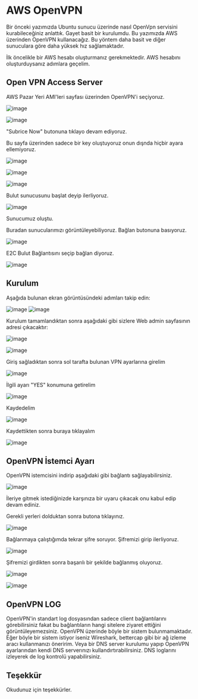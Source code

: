# AWS OpenVPN

Bir önceki yazımızda Ubuntu sunucu üzerinde nasıl OpenVpn servisini kurabileceğiniz anlattık. Gayet basit bir kurulumdu. Bu yazımızda AWS üzerinden OpenVPN kullanacağız. Bu yöntem daha basit ve diğer sunuculara göre daha yüksek hız sağlamaktadır.

İlk öncelikle bir AWS hesabı oluşturmanız gerekmektedir. AWS hesabını oluşturduysanız adımlara geçelim.

## Open VPN Access Server

AWS Pazar Yeri AMI'leri sayfası üzerinden OpenVPN'i seçiyoruz.

![image](https://github.com/user-attachments/assets/dcdebb5e-a87f-4994-802e-1e5ff11a85e5)

![image](https://github.com/user-attachments/assets/9c242032-e1ad-46a4-a256-357dda638aaf)


"Subrice Now" butonuna tıklayo devam ediyoruz.



Bu sayfa üzerinden sadece bir key oluştuyoruz onun dışnda hiçbir ayara ellemiyoruz. 

![image](https://github.com/user-attachments/assets/0164f7e7-384a-4ebf-a6ad-1da2940587fe)

![image](https://github.com/user-attachments/assets/3a8eff0d-8cb9-42f7-bd86-0934a4844035)

![image](https://github.com/user-attachments/assets/8d30184b-515a-477b-baec-0732452a0b40)


Bulut sunucusunu başlat deyip ilerliyoruz.

![image](https://github.com/user-attachments/assets/cf7ae1d9-02b1-4652-b249-a546cc1762bc)


Sunucumuz oluştu.

Buradan sunucularımızı görüntüleyebiliyoruz. Bağlan butonuna basıyoruz.



![image](https://github.com/user-attachments/assets/ccd210dc-6986-44e4-b9e6-0327ad713ed3)


E2C Bulut Bağlantısını seçip bağlan diyoruz.

![image](https://github.com/user-attachments/assets/44e225e7-a8d0-4b6d-9543-fb68215d4eab)



## Kurulum

Aşağıda bulunan ekran görüntüsündeki adımları takip edin:

![image](https://github.com/user-attachments/assets/6f9ae963-875a-44c7-9688-faf85d332c98)
![image](https://github.com/user-attachments/assets/b43afe33-f857-468b-a935-47ef5876d4a9)


Kurulum tamamlandıktan sonra aşağıdaki gibi sizlere Web admin sayfasının adresi çıkacaktır:

![image](https://github.com/user-attachments/assets/e98282b0-4695-43b1-baf6-8ae6272324e9)

![image](https://github.com/user-attachments/assets/912d344e-35be-4b6b-82f1-b4c61e151d63)


Giriş sağladıktan sonra sol tarafta bulunan VPN ayarlarına girelim

![image](https://github.com/user-attachments/assets/ce517a4b-8991-4fae-b2e5-d996063fd211)

İlgili ayarı "YES" konumuna getirelim

![image](https://github.com/user-attachments/assets/02d0bf9e-3a67-47f0-8623-167cdadb88a9)


Kaydedelim

![image](https://github.com/user-attachments/assets/983a5b9f-feb2-4de9-bc0e-ceab4934afd8)

Kaydettikten sonra buraya tıklayalım

![image](https://github.com/user-attachments/assets/9037fd9b-185b-43cc-b87e-dd16618a8b41)


## OpenVPN İstemci Ayarı

OpenVPN istemcisini indirip aşağıdaki gibi bağlantı sağlayabilirsiniz.

![image](https://github.com/user-attachments/assets/27ede77f-093c-4144-92dc-c65f1dcea070)

İleriye gitmek istediğinizde karşınıza bir uyaru çıkacak onu kabul edip devam ediniz.

Gerekli yerleri dolduktan sonra butona tıklayınız.

![image](https://github.com/user-attachments/assets/c561f2dd-6925-4d0a-b341-eed26248f0dd)


Bağlanmaya çalıştığımda tekrar şifre soruyor. Şifremizi girip ilerliyoruz.


![image](https://github.com/user-attachments/assets/56e443f0-6e74-4657-b9f7-c5fa4851d998)


Şifremizi girdikten sonra başarılı bir şekilde bağlanmış oluyoruz.

![image](https://github.com/user-attachments/assets/620ea507-df08-4bc4-8e6a-2e53cd290e21)


![image](https://github.com/user-attachments/assets/8254f1ed-a59f-4eae-aacf-1ca4e87394cc)


## OpenVPN LOG

OpenVPN'in standart log dosyasından sadece client bağlantılarını görebilirsiniz fakat bu bağlantıların hangi sitelere ziyaret ettiğini görüntüleyemezsiniz. OpenVPN üzerinde böyle bir sistem bulunmamaktadır. Eğer böyle bir sistem istiyor iseniz Wireshark, bettercap gibi bir ağ izleme aracı kullanmanızı öneririm. Veya bir DNS server kurulumu yapıp OpenVPN ayarlarından kendi DNS serverınızı kullandırtırabilirsiniz. DNS loglarını izleyerek de log kontrolü yapabilirsiniz.



## Teşekkür

Okudunuz için teşekkürler.




